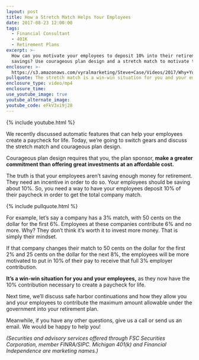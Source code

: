 ```yaml
---
layout: post
title: How a Stretch Match Helps Your Employees
date: 2017-08-23 12:00:00
tags:
  - Financial Consultant
  - 401K
  - Retirement Plans
excerpt: >-
  How can you motivate your employees to deposit 10% into their retirement
  savings? Use courageous plan design and a stretch match to motivate them.
enclosure: >-
  https://s3.amazonaws.com/vyralmarketing/Steve+Case/Videos/2017/Why+You+Should+Be+Using+Auto+to+the+5th+-+Michigan+401K+Advisors.mp4
pullquote: The stretch match is a win-win situation for you and your employees.
enclosure_type: video/mp4
enclosure_time:
use_youtube_image: true
youtube_alternate_image:
youtube_code: eFkV3xi9j28
---
```



{% include youtube.html %}

We recently discussed automatic features that can help your employees create a paycheck for life. Today, we’re going to switch gears and discuss the stretch match and courageous plan design.

Courageous plan design requires that you, the plan sponsor, **make a greater commitment than offering great investments at an affordable cost.**

The truth is that your employees aren’t saving enough money for retirement. They need an incentive in order to do so. Your employees should be saving about 10%. So, you need a way to have your employees deposit 10% of their paycheck in order to get the total company match.

{% include pullquote.html %}

For example, let’s say a company has a 3% match, with 50 cents on the dollar for the first 6%. Employees at these companies contribute 6% and no more. Why? They don’t think it’s worth it to invest more money. That is simply their mindset.

If that company changes their match to 50 cents on the dollar for the first 2% and 25 cents on the dollar for the next 8%, the employees will be more motivated to put in 10% of their pay to receive that full 3% employer contribution.

**It’s a win-win situation for you and your employees,** as they now have the 10% contribution necessary to create a paycheck for life.

Next time, we’ll discuss safe harbor continuations and how they allow you and your employees to contribute the maximum amount allowable under the government into your retirement plan.

Meanwhile, if you have any other questions, give us a call or send us an email. We would be happy to help you!

<em>(Securities and advisory services offered through FSC Securities Corporation, member FINRA/SIPC. Michigan 401(k) and Financial Independence are marketing names.)</em>